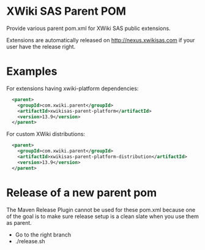 # XWiki SAS Parent POM

Provide various parent pom.xml for XWiki SAS public extensions.

Extensions are automatically released on http://nexus.xwikisas.com if your user have the release right.

# Examples

For extensions having xwiki-platform dependencies:

```xml
  <parent>
    <groupId>com.xwiki.parent</groupId>
    <artifactId>xwikisas-parent-platform</artifactId>
    <version>13.9</version>
  </parent>
```

For custom XWiki distributions:

```xml
  <parent>
    <groupId>com.xwiki.parent</groupId>
    <artifactId>xwikisas-parent-platform-distribution</artifactId>
    <version>13.9</version>
  </parent>
```

# Release of a new parent pom

The Maven Release Plugin cannot be used for these pom.xml because one of the goal is to make sure release setup is a clean slate when you use them as parent.

* Go to the right branch
* ./release.sh

